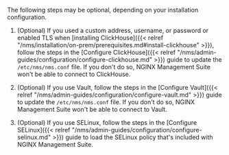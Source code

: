 The following steps may be optional, depending on your installation configuration.

1. (Optional) If you used a custom address, username, or password or enabled TLS when [installing ClickHouse]({{< relref "/nms/installation/on-prem/prerequisites.md#install-clickhouse" >}}), follow the steps in the [Configure ClickHouse]({{< relref "/nms/admin-guides/configuration/configure-clickhouse.md" >}}) guide to update the `/etc/nms/nms.conf` file. If you don't do so, NGINX Management Suite won't be able to connect to ClickHouse.

1. (Optional) If you use Vault, follow the steps in the [Configure Vault]({{< relref "/nms/admin-guides/configuration/configure-vault.md" >}}) guide to update the `/etc/nms/nms.conf` file. If you don't do so, NGINX Management Suite won't be able to connect to Vault.

1. (Optional) If you use SELinux, follow the steps in the [Configure SELinux]({{< relref "/nms/admin-guides/configuration/configure-selinux.md" >}}) guide to load the SELinux policy that's included with NGINX Management Suite.

<!-- Do not remove. Keep this code at the bottom of the include -->
<!-- DOCS-1030 -->